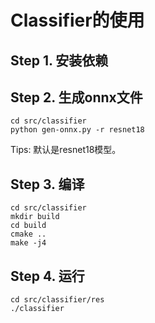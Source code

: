 # Classifier的使用

## Step 1. 安装依赖

## Step 2. 生成onnx文件

```shell
cd src/classifier
python gen-onnx.py -r resnet18
```
Tips: 默认是resnet18模型。

## Step 3. 编译

```shell
cd src/classifier
mkdir build
cd build
cmake ..
make -j4
```

## Step 4. 运行

```shell
cd src/classifier/res
./classifier
```